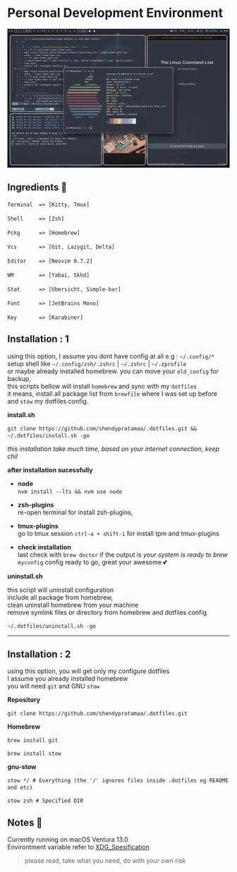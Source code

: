 # Personal Development Environment

![example](./ohmysetup.png)

## Ingredients 🥘

```"info"
Terminal  => [Kitty, Tmux]

Shell     => [Zsh]

Pckg      => [Homebrew]

Vcs       => [Git, Lazygit, Delta]

Editor    => [Neovim 0.7.2]

WM        => [Yabai, Skhd]

Stat      => [Ubersicht, Simple-bar]

Font      => [JetBrains Mono]

Key       => [Karabiner]
```

## Installation : 1

using this option, I assume you dont have config at all e.g : `~/.config/*`\
setup shell like `~/.config/zsh/.zshrc` | `~/.zshrc` | `~/.zprofile` \
or maybe already installed homebrew. you can move your `old_config` for backup, \
this scripts bellow will install `homebrew` and sync with my `dotfiles` \
it means, install all package list from `brewfile` where I was set up before \
and `stow` my dotfiles config.

**install.sh**

```git"
git clone https://github.com/shendypratamaa/.dotfiles.git && ~/.dotfiles/install.sh -go
```

_this installation take much time, based on your internet connection, keep chil_

**after installation sucessfully**

- **node** \
     `nvm install --lts && nvm use node`

- **zsh-plugins** \
     re-open terminal for install zsh-plugins,

- **tmux-plugins** \
     go to tmux session `ctrl-a + shift-i` for install tpm and tmux-plugins

- **check installation**\
     last check with `brew doctor` if the output is _your system is ready to brew_ \
     `myconfig` config ready to go, great your awesome 💕

**uninstall.sh**

this script will uninstall configuration \
include all package from homebrew, \
clean uninstall homebrew from your machine \
remove symlink files or directory from homebrew and dotfiles config

```git"
~/.dotfiles/uninstall.sh -go
```

<hr>

## Installation : 2

using this option, you will get only my configure dotfiles \
I assume you already installed homebrew \
you will need `git` and GNU `stow`

**Repository**

```"git"
git clone https://github.com/shendypratamaa/.dotfiles.git
```

**Homebrew**

```"git"
brew install git
```

```"git"
brew install stow
```

**gnu-stow**

```"git"
stow */ # Everything (the '/' ignores files inside .dotfiles eg README and etc)
```

```"git"
stow zsh # Specified DIR
```

## Notes 📖

Currently running on macOS Ventura 13.0 \
Environtment variable refer to [XDG_Spesification](https://specifications.freedesktop.org/basedir-spec/basedir-spec-latest.html)

> please read, take what you need, do with your own risk
